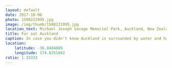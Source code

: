 ```yaml
---
layout: default
date: 2017-10-06
photo: 1508221995.jpg
image: /img/thumb/1508221995.jpg
location_text: Michael Joseph Savage Memorial Park, Auckland, New Zealand
title: Far out Auckland
caption: In case you didn't know Auckland is surrounded by water and has the main harbor of the country. The city hosts a third of the total population of New Zealand. To me it did not feel overly crowded or anything! Just very expensive...
location:
    latitude: -36.8484089
    longitude: 174.8251042
ratio: 1.33333
---
```

